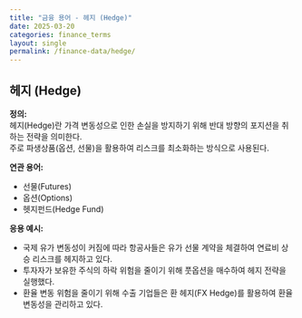 ```yaml
---
title: "금융 용어 - 헤지 (Hedge)"
date: 2025-03-20
categories: finance_terms
layout: single
permalink: /finance-data/hedge/
---
```


## 헤지 (Hedge)

**정의:**  
헤지(Hedge)란 가격 변동성으로 인한 손실을 방지하기 위해 반대 방향의 포지션을 취하는 전략을 의미한다.  
주로 파생상품(옵션, 선물)을 활용하여 리스크를 최소화하는 방식으로 사용된다.

**연관 용어:**  
- 선물(Futures)  
- 옵션(Options)  
- 헷지펀드(Hedge Fund)  

**응용 예시:**  
- 국제 유가 변동성이 커짐에 따라 항공사들은 유가 선물 계약을 체결하여 연료비 상승 리스크를 헤지하고 있다.  
- 투자자가 보유한 주식의 하락 위험을 줄이기 위해 풋옵션을 매수하여 헤지 전략을 실행했다.  
- 환율 변동 위험을 줄이기 위해 수출 기업들은 환 헤지(FX Hedge)를 활용하여 환율 변동성을 관리하고 있다.
